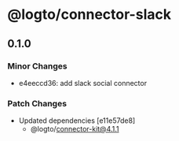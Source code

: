 # @logto/connector-slack

## 0.1.0

### Minor Changes

- e4eeccd36: add slack social connector

### Patch Changes

- Updated dependencies [e11e57de8]
  - @logto/connector-kit@4.1.1
